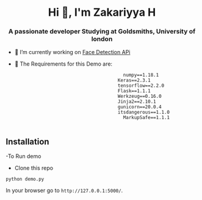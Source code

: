 <h1 align="center">Hi 👋, I'm Zakariyya H</h1>
<h3 align="center">A passionate developer Studying at Goldsmiths, University of london</h3>

- 🔭 I’m currently working on [Face Detection APi](https://www.doc.gold.ac.uk/~zhusa001/final-project)



- 👯 The Requirements for this Demo are: 

```
                                           numpy==1.18.1
				  						 Keras==2.3.1
				      					 tensorflow==2.2.0
					  					 Flask==1.1.1
					  					 Werkzeug==0.16.0
				  						 Jinja2==2.10.1
					  				     gunicorn==20.0.4
					  				     itsdangerous==1.1.0
					                       MarkupSafe==1.1.1
					                     
```



## Installation
-To Run demo
- Clone this repo
```
python demo.py
```
In your browser go to  `http://127.0.0.1:5000/`.
